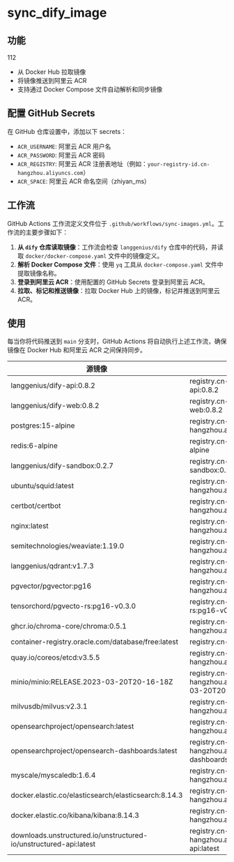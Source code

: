 # sync_dify_image

## 功能
112
- 从 Docker Hub 拉取镜像
- 将镜像推送到阿里云 ACR
- 支持通过 Docker Compose 文件自动解析和同步镜像

## 配置 GitHub Secrets

在 GitHub 仓库设置中，添加以下 secrets：

- `ACR_USERNAME`: 阿里云 ACR 用户名
- `ACR_PASSWORD`: 阿里云 ACR 密码
- `ACR_REGISTRY`: 阿里云 ACR 注册表地址（例如：`your-registry-id.cn-hangzhou.aliyuncs.com`）
- `ACR_SPACE`: 阿里云 ACR 命名空间（zhiyan_ms）

## 工作流

GitHub Actions 工作流定义文件位于 `.github/workflows/sync-images.yml`。工作流的主要步骤如下：

1. **从 `dify` 仓库读取镜像**：工作流会检查 `langgenius/dify` 仓库中的代码，并读取 `docker/docker-compose.yaml` 文件中的镜像定义。
2. **解析 Docker Compose 文件**：使用 `yq` 工具从 `docker-compose.yaml` 文件中提取镜像名称。
3. **登录到阿里云 ACR**：使用配置的 GitHub Secrets 登录到阿里云 ACR。
4. **拉取、标记和推送镜像**：拉取 Docker Hub 上的镜像，标记并推送到阿里云 ACR。

## 使用

每当你将代码推送到 `main` 分支时，GitHub Actions 将自动执行上述工作流，确保镜像在 Docker Hub 和阿里云 ACR 之间保持同步。


| 源镜像                                          | 替换后镜像                                                     |
|-------------------------------------------------|----------------------------------------------------------------|
| langgenius/dify-api:0.8.2                       | registry.cn-hangzhou.aliyuncs.com/zhiyan_ms/dify-api:0.8.2     |
| langgenius/dify-web:0.8.2                       | registry.cn-hangzhou.aliyuncs.com/zhiyan_ms/dify-web:0.8.2     |
| postgres:15-alpine                              | registry.cn-hangzhou.aliyuncs.com/zhiyan_ms/postgres:15-alpine  |
| redis:6-alpine                                  | registry.cn-hangzhou.aliyuncs.com/zhiyan_ms/redis:6-alpine      |
| langgenius/dify-sandbox:0.2.7                   | registry.cn-hangzhou.aliyuncs.com/zhiyan_ms/dify-sandbox:0.2.7 |
| ubuntu/squid:latest                             | registry.cn-hangzhou.aliyuncs.com/zhiyan_ms/squid:latest |
| certbot/certbot                                 | registry.cn-hangzhou.aliyuncs.com/zhiyan_ms/certbot:latest |
| nginx:latest                                    | registry.cn-hangzhou.aliyuncs.com/zhiyan_ms/nginx:latest        |
| semitechnologies/weaviate:1.19.0                | registry.cn-hangzhou.aliyuncs.com/zhiyan_ms/weaviate:1.19.0 |
| langgenius/qdrant:v1.7.3                        | registry.cn-hangzhou.aliyuncs.com/zhiyan_ms/qdrant:v1.7.3      |
| pgvector/pgvector:pg16                          | registry.cn-hangzhou.aliyuncs.com/zhiyan_ms/pgvector:pg16 |
| tensorchord/pgvecto-rs:pg16-v0.3.0              | registry.cn-hangzhou.aliyuncs.com/zhiyan_ms/pgvecto-rs:pg16-v0.3.0 |
| ghcr.io/chroma-core/chroma:0.5.1                | registry.cn-hangzhou.aliyuncs.com/zhiyan_ms/chroma:0.5.1 |
| container-registry.oracle.com/database/free:latest | registry.cn-hangzhou.aliyuncs.com/zhiyan_ms/free:latest |
| quay.io/coreos/etcd:v3.5.5                      | registry.cn-hangzhou.aliyuncs.com/zhiyan_ms/etcd:v3.5.5 |
| minio/minio:RELEASE.2023-03-20T20-16-18Z        | registry.cn-hangzhou.aliyuncs.com/zhiyan_ms/minio:RELEASE.2023-03-20T20-16-18Z |
| milvusdb/milvus:v2.3.1                          | registry.cn-hangzhou.aliyuncs.com/zhiyan_ms/milvus:v2.3.1 |
| opensearchproject/opensearch:latest             | registry.cn-hangzhou.aliyuncs.com/zhiyan_ms/opensearch:latest |
| opensearchproject/opensearch-dashboards:latest  | registry.cn-hangzhou.aliyuncs.com/zhiyan_ms/opensearch-dashboards:latest |
| myscale/myscaledb:1.6.4                         | registry.cn-hangzhou.aliyuncs.com/zhiyan_ms/myscaledb:1.6.4 |
| docker.elastic.co/elasticsearch/elasticsearch:8.14.3 | registry.cn-hangzhou.aliyuncs.com/zhiyan_ms/elasticsearch:8.14.3 |
| docker.elastic.co/kibana/kibana:8.14.3          | registry.cn-hangzhou.aliyuncs.com/zhiyan_ms/kibana:8.14.3 |
| downloads.unstructured.io/unstructured-io/unstructured-api:latest | registry.cn-hangzhou.aliyuncs.com/zhiyan_ms/unstructured-api:latest |
